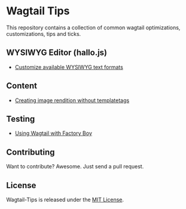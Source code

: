 # Wagtail Tips

This repository contains a collection of common wagtail optimizations, customizations, tips and ticks.

## WYSIWYG Editor (hallo.js)

- [Customize available WYSIWYG text formats](./customize-editor-text-formats/INDEX.md)

## Content

- [Creating image rendition without templatetags](./image-rendition-without-templatetag/INDEX.md)

## Testing

- [Using Wagtail with Factory Boy](./factoryboy-factories/INDEX.md)

## Contributing

Want to contribute? Awesome. Just send a pull request.


## License

Wagtail-Tips is released under the [MIT License](http://www.opensource.org/licenses/MIT).
